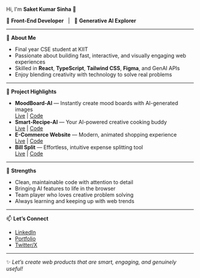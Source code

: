Hi, I'm **Saket Kumar Sinha** 👋

🎨 **Front-End Developer** &nbsp; | &nbsp; 🤖 **Generative AI Explorer**

---

🚀 **About Me**
- Final year CSE student at KIIT
- Passionate about building fast, interactive, and visually engaging web experiences
- Skilled in **React**, **TypeScript**, **Tailwind CSS**, **Figma**, and GenAI APIs
- Enjoy blending creativity with technology to solve real problems

---

🌟 **Project Highlights**
- **MoodBoard-AI** — Instantly create mood boards with AI-generated images  
  [Live](https://moodai-sks.netlify.app/) | [Code](https://github.com/sinha-19/MoodBoard-AI)
- **Smart-Recipe-AI** — Your AI-powered creative cooking buddy  
  [Live](https://smart-recipe-ai-eosin.vercel.app) | [Code](https://github.com/sinha-19/Smart-Recipe-AI)
- **E-Commerce Website** — Modern, animated shopping experience  
  [Live](http://e-commerce-sks.netlify.app) | [Code](https://github.com/sinha-19/E-Commerce-Website)
- **Bill Split** — Effortless, intuitive expense splitting tool  
  [Live](https://bill-split-gilt.vercel.app) | [Code](https://github.com/sinha-19/Bill-Split)

---

🎯 **Strengths**
- Clean, maintainable code with attention to detail
- Bringing AI features to life in the browser
- Team player who loves creative problem solving
- Always learning and keeping up with web trends

---

📫 **Let’s Connect**
- [LinkedIn](https://linkedin.com/in/saketkumarsinha19)
- [Portfolio](https://sinha-19.github.io/Portfolio/#)
- [Twitter/X](https://x.com/sinha__19)

---

✨ *Let’s create web products that are smart, engaging, and genuinely useful!*
